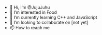 - 👋 Hi, I’m @JujuJuhu
- 👀 I’m interested in Food
- 🌱 I’m currently learning C++ and JavaScript
- 💞️ I’m looking to collaborate on [not yet]
- 📫 How to reach me 

<!---
JujuJuhu/JujuJuhu is a ✨ special ✨ repository because its `README.md` (this file) appears on your GitHub profile.
You can click the Preview link to take a look at your changes.
--->
